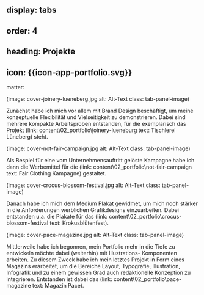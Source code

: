 display: tabs
----
order: 4
----
heading:
Projekte
----
icon:
{{icon-app-portfolio.svg}}
----
matter:

(image: cover-joinery-lueneberg.jpg alt: Alt-Text class: tab-panel-image)

Zunächst habe ich mich vor allem mit Brand Design beschäftigt, um meine konzeptuelle Flexibilität und Vielseitigkeit zu demonstrieren. Dabei sind mehrere kompakte Arbeitsproben entstanden, für die exemplarisch das Projekt (link: content\02_portfolio\joinery-lueneburg text: Tischlerei Lüneberg) steht.

(image: cover-not-fair-campaign.jpg alt: Alt-Text class: tab-panel-image)

Als Bespiel für eine vom Unternehmensauftritt gelöste Kampagne habe ich dann die Werbemittel für die (link: content\02_portfolio\not-fair-campaign text: Fair Clothing Kampagne) gestaltet.

(image: cover-crocus-blossom-festival.jpg alt: Alt-Text class: tab-panel-image)

Danach habe ich mich dem Medium Plakat gewidmet, um mich noch stärker in die Anforderungen werblichen Grafikdesigns einzuarbeiten. Dabei entstanden u.a. die Plakate für das (link: content\02_portfolio\crocus-blossom-festival text: Krokusblütenfest).

(image: cover-pace-magazine.jpg alt: Alt-Text class: tab-panel-image)

Mittlerweile habe ich begonnen, mein Portfolio mehr in die Tiefe zu entwickeln möchte dabei (weiterhin) mit Illustrations- Komponenten arbeiten. Zu diesem Zweck habe ich mein letztes Projekt in Form eines Magazins erarbeitet, um die Bereiche Layout, Typografie, Illustration, Infografik und zu einem gewissen Grad auch redaktionelle Konzeption zu integrieren. Entstanden ist dabei das (link: content\02_portfolio\pace-magazine text: Magazin Pace).

